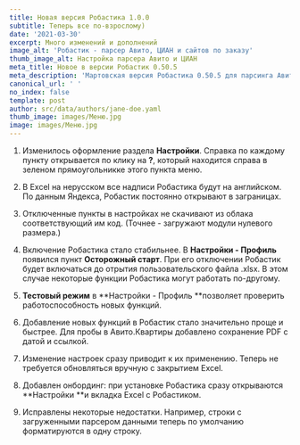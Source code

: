 ```yaml
---
title: Новая версия Робастика 1.0.0
subtitle: Теперь все по-взрослому)
date: '2021-03-30'
excerpt: Много изменений и дополнений
image_alt: 'Робастик - парсер Авито, ЦИАН и сайтов по заказу'
thumb_image_alt: Настройка парсера Авито и ЦИАН
meta_title: Новое в версии Робастик 0.50.5
meta_description: 'Мартовская версия Робастика 0.50.5 для парсинга Авито, ЦИАН и сайтов по заказу'
canonical_url: ' '
no_index: false
template: post
author: src/data/authors/jane-doe.yaml
thumb_image: images/Меню.jpg
image: images/Меню.jpg
---
```

1.  Изменилось оформление раздела **Настройки**. Справка по каждому пункту открывается по клику на **?**, который находится справа в зеленом прямоугольникке этого пункта меню.


2.  В Excel на нерусском все надписи Робастика будут на английском. По данным Яндекса, Робастик постоянно открывают в заграницах.


3.  Отключенные пункты в настройках не скачивают из облака соответствующий им код. (Точнее - загружают модули нулевого размера.)


4.  Включение Робастика стало стабильнее. В **Настройки - Профиль** появился пункт **Осторожный старт**. При его отключении Робастик будет включаться до отрытия пользовательского файла .xlsx. В этом случае некоторые функции Робастика могут работать по-другому.


5.  **Тестовый режим** в **Настройки - Профиль **позволяет проверить работоспособность новых функций.


6.  Добавление новых функций в Робастик стало значительно проще и быстрее. Для пробы в Авито.Квартиры добавлено сохранение PDF с датой и ссылкой.


7.  Изменение настроек сразу приводит к их применению. Теперь не требуется обновляться вручную с закрытием Excel.


8.  Добавлен онбординг: при установке Робастика сразу открываются **Настройки **и вкладка Excel с Робастиком.


9.  Исправлены некоторые недостатки. Например, строки с загруженными парсером данными теперь по умолчанию форматируются в одну строку.
